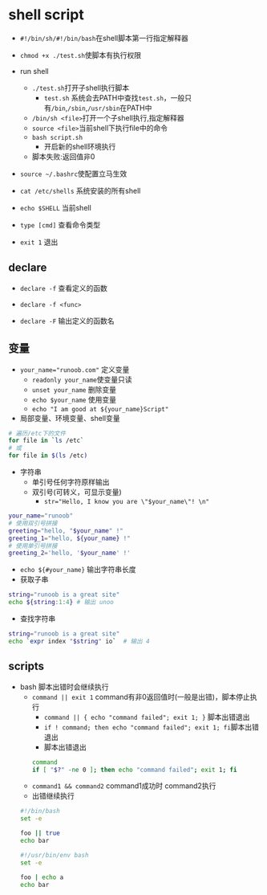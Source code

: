 
# shell script

+ `#!/bin/sh/#!/bin/bash`在shell脚本第一行指定解释器

+ `chmod +x ./test.sh`使脚本有执行权限

+ run shell
    + `./test.sh`打开子shell执行脚本
        - `test.sh` 系统会去PATH中查找`test.sh`，一般只有`/bin`,`/sbin`,`/usr/sbin`在PATH中
    + `/bin/sh <file>`打开一个子shell执行,指定解释器
    + `source <file>`当前shell下执行file中的命令
    + `bash script.sh`
        + 开启新的shell环境执行
    + 脚本失败:返回值非0

+ `source ~/.bashrc`使配置立马生效

+ `cat /etc/shells` 系统安装的所有shell

+ `echo $SHELL` 当前shell

+ `type [cmd]` 查看命令类型

+ `exit 1` 退出

## declare

+ `declare -f` 查看定义的函数

+ `declare -f <func>`

+ `declare -F` 输出定义的函数名


## 变量
+ `your_name="runoob.com"` 定义变量
    - `readonly your_name`使变量只读
    - `unset your_name` 删除变量
    - `echo $your_name` 使用变量
    - `echo "I am good at ${your_name}Script"`
+ 局部变量、环境变量、shell变量
```sh
# 遍历/etc下的文件
for file in `ls /etc`  
# 或
for file in $(ls /etc)
```
+ 字符串
    - 单引号任何字符原样输出
    - 双引号(可转义，可显示变量)
        + `str="Hello, I know you are \"$your_name\"! \n"`
```sh
your_name="runoob"
# 使用双引号拼接
greeting="hello, "$your_name" !"
greeting_1="hello, ${your_name} !"
# 使用单引号拼接
greeting_2='hello, '$your_name' !'
```
+ `echo ${#your_name}` 输出字符串长度
+ 获取子串
```sh
string="runoob is a great site"
echo ${string:1:4} # 输出 unoo
```
+ 查找字符串
```sh
string="runoob is a great site"
echo `expr index "$string" io`  # 输出 4
```





##  scripts

+ bash 脚本出错时会继续执行
    - `command || exit 1` command有非0返回值时(一般是出错)，脚本停止执行
        + `command || { echo "command failed"; exit 1; }` 脚本出错退出
        + `if ! command; then echo "command failed"; exit 1; fi`脚本出错退出
        + 脚本出错退出
        ```sh
        command
        if [ "$?" -ne 0 ]; then echo "command failed"; exit 1; fi
        ```
    - `command1 && command2` command1成功时 command2执行
    - 出错继续执行
    ```sh
    #!/bin/bash
    set -e

    foo || true
    echo bar

    #!/usr/bin/env bash
    set -e

    foo | echo a
    echo bar
    ```


